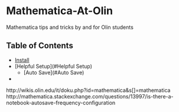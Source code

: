 # Mathematica-At-Olin
Mathematica tips and tricks by and for Olin students

## Table of Contents
- [Install](#Install)
- [Helpful Setup](#Helpful Setup)
  - [Auto Save](#Auto Save)
- [](#)

<div id='Install'/>
http://wikis.olin.edu/it/doku.php?id=mathematica&s[]=mathematica

<div id='Helpful Setup'/>


<div id='Auto Save'/>
http://mathematica.stackexchange.com/questions/13997/is-there-a-notebook-autosave-frequency-configuration
